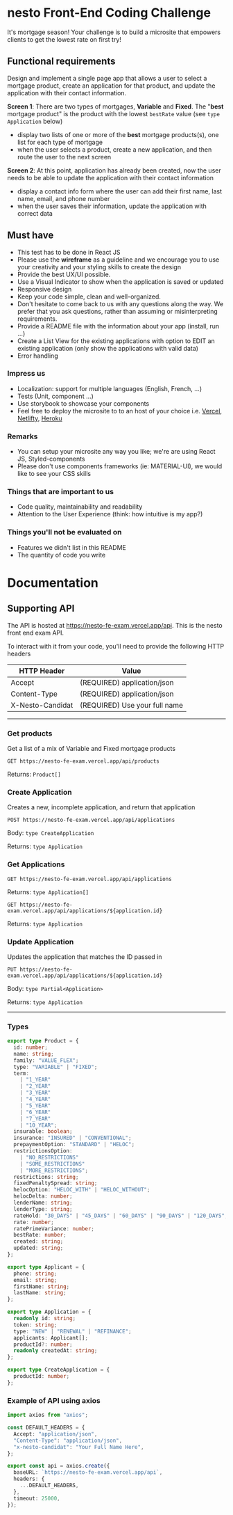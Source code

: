 # nesto Front-End Coding Challenge

It's mortgage season! Your challenge is to build a microsite that empowers clients to get the lowest rate on first try!

## Functional requirements

Design and implement a single page app that allows a user to select a mortgage product, create an application for that product, and update the application with their contact information.

**Screen 1**:
There are two types of mortgages, **Variable** and **Fixed**. The "**best** mortgage product" is the product with the lowest `bestRate` value (see `type Application` below)

- display two lists of one or more of the **best** mortgage products(s), one list for each type of mortgage
- when the user selects a product, create a new application, and then route the user to the next screen

**Screen 2**:
At this point, application has already been created, now the user needs to be able to update the application with their contact information

- display a contact info form where the user can add their first name, last name, email, and phone number
- when the user saves their information, update the application with correct data

## Must have

- This test has to be done in React JS
- Please use the **wireframe** as a guideline and we encourage you to use your creativity and your styling skills to create the design
- Provide the best UX/UI possible.
- Use a Visual Indicator to show when the application is saved or updated
- Responsive design
- Keep your code simple, clean and well-organized.
- Don't hesitate to come back to us with any questions along the way. We prefer that you ask questions, rather than assuming or misinterpreting requirements.
- Provide a README file with the information about your app (install, run ...)
- Create a List View for the existing applications with option to EDIT an existing application (only show the applications with valid data)
- Error handling

### Impress us

- Localization: support for multiple languages (English, French, ...)
- Tests (Unit, component ...)
- Use storybook to showcase your components
- Feel free to deploy the microsite to to an host of your choice i.e. [Vercel](https://vercel.com/docs), [Netlifty](https://www.netlify.com/with/react/), [Heroku](https://devcenter.heroku.com/articles/getting-started-with-nodejs)

### Remarks

- You can setup your microsite any way you like; we're are using React JS, Styled-components
- Please don't use components frameworks (ie: MATERIAL-UI), we would like to see your CSS skills

### Things that are important to us

- Code quality, maintainability and readability
- Attention to the User Experience (think: how intuitive is my app?)

### Things you'll not be evaluated on

- Features we didn't list in this README
- The quantity of code you write

# Documentation

## Supporting API

The API is hosted at https://nesto-fe-exam.vercel.app/api. This is the nesto front end exam API.

To interact with it from your code, you'll need to provide the following HTTP headers

| HTTP Header      | Value                         |
| ---------------- | ----------------------------- |
| Accept           | (REQUIRED) application/json   |
| Content-Type     | (REQUIRED) application/json   |
| X-Nesto-Candidat | (REQUIRED) Use your full name |

---

### Get products

Get a list of a mix of Variable and Fixed mortgage products

`GET https://nesto-fe-exam.vercel.app/api/products`

Returns: `Product[]`

### Create Application

Creates a new, incomplete application, and return that application

`POST https://nesto-fe-exam.vercel.app/api/applications`

Body: `type CreateApplication`

Returns: `type Application`

### Get Applications

`GET https://nesto-fe-exam.vercel.app/api/applications`

Returns: `type Application[]`

`GET https://nesto-fe-exam.vercel.app/api/applications/${application.id}`

Returns: `type Application`

### Update Application

Updates the application that matches the ID passed in

`PUT https://nesto-fe-exam.vercel.app/api/applications/${application.id}`

Body: `type Partial<Application>`

Returns: `type Application`

---

### Types

```typescript
export type Product = {
  id: number;
  name: string;
  family: "VALUE_FLEX";
  type: "VARIABLE" | "FIXED";
  term:
    | "1_YEAR"
    | "2_YEAR"
    | "3_YEAR"
    | "4_YEAR"
    | "5_YEAR"
    | "6_YEAR"
    | "7_YEAR"
    | "10_YEAR";
  insurable: boolean;
  insurance: "INSURED" | "CONVENTIONAL";
  prepaymentOption: "STANDARD" | "HELOC";
  restrictionsOption:
    | "NO_RESTRICTIONS"
    | "SOME_RESTRICTIONS"
    | "MORE_RESTRICTIONS";
  restrictions: string;
  fixedPenaltySpread: string;
  helocOption: "HELOC_WITH" | "HELOC_WITHOUT";
  helocDelta: number;
  lenderName: string;
  lenderType: string;
  rateHold: "30_DAYS" | "45_DAYS" | "60_DAYS" | "90_DAYS" | "120_DAYS";
  rate: number;
  ratePrimeVariance: number;
  bestRate: number;
  created: string;
  updated: string;
};

export type Applicant = {
  phone: string;
  email: string;
  firstName: string;
  lastName: string;
};

export type Application = {
  readonly id: string;
  token: string;
  type: "NEW" | "RENEWAL" | "REFINANCE";
  applicants: Applicant[];
  productId?: number;
  readonly createdAt: string;
};

export type CreateApplication = {
  productId: number;
};
```

### Example of API using axios

```typescript
import axios from "axios";

const DEFAULT_HEADERS = {
  Accept: "application/json",
  "Content-Type": "application/json",
  "x-nesto-candidat": "Your Full Name Here",
};

export const api = axios.create({
  baseURL: `https://nesto-fe-exam.vercel.app/api`,
  headers: {
    ...DEFAULT_HEADERS,
  },
  timeout: 25000,
});
```
